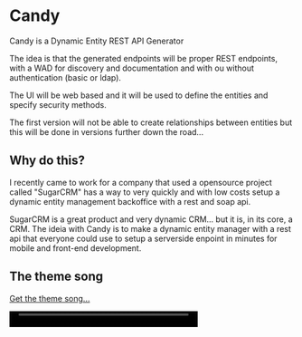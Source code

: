# Candy
Candy is a Dynamic Entity REST API Generator

The idea is that the generated endpoints will be proper REST endpoints, with a WAD for discovery and documentation and with ou without authentication (basic or ldap).

The UI will be web based and it will be used to define the entities and specify security methods.

The first version will not be able to create relationships between entities but this will be done in versions further down the road...

## Why do this?

I recently came to work for a company that used a opensource project called "SugarCRM" has a way to very quickly and with low costs setup a dynamic entity management backoffice with a rest and soap api.

SugarCRM is a great product and very dynamic CRM... but it is, in its core, a CRM. The ideia with Candy is to make a dynamic entity manager with a rest api that everyone could use to setup a serverside enpoint in minutes for mobile and front-end development.  

## The theme song

<a href="/CandyIggyPop.ogg?raw=true">Get the theme song...</a>

<video style="height: 28px; width: 66%;" controls="" autoplay=""><source src="https://raw.githubusercontent.com/joaopedro/Candy/master/CandyIggyPop.ogg" type="audio/ogg"></video>
